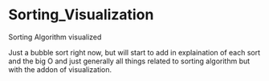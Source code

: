 # Sorting_Visualization
Sorting Algorithm visualized

Just a bubble sort right now, but will start to add in explaination of each sort and the big O and just generally all things related to sorting algorithm but with the addon of visualization.
